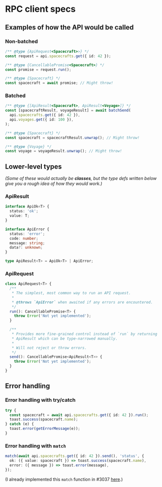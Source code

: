 # RPC client specs

## Examples of how the API would be called

### Non-batched

```ts
/** @type {ApiRequest<Spacecraft>>} */
const request = api.spacecrafts.get({ id: 42 });

/** @type {CancellablePromise<Spacecraft>} */
const promise = request.run();

/** @type {Spacecraft} */
const spacecraft = await promise; // Might throw!
```

### Batched

```ts
/** @type {[ApiResult<Spacecraft>, ApiResult<Voyage>]} */
const [spacecraftResult, voyageResult] = await batchSend(
  api.spacecrafts.get({ id: 42 }),
  api.voyages.get({ id: 100 }),
);

/** @type {Spacecraft} */
const spacecraft = spacecraftResult.unwrap(); // Might throw!

/** @type {Voyage} */
const voyage = voyageResult.unwrap(); // Might throw!
```

## Lower-level types

_(Some of these would actually be **classes**, but the type defs written below give you a rough idea of how they would work.)_

### ApiResult

```ts
interface ApiOk<T> {
  status: 'ok';
  value: T;
}

interface ApiError {
  status: 'error';
  code: number;
  message: string;
  data?: unknown;
}

type ApiResult<T> = ApiOk<T> | ApiError;
```

### ApiRequest

```ts
class ApiRequest<T> {
  /**
   * The simplest, most common way to run an API request.
   *
   * @throws `ApiError` when awaited if any errors are encountered.
   */
  run(): CancellablePromise<T> {
    throw Error('Not yet implemented');
  }

  /**
   * Provides more fine-grained control instead of `run` by returning
   * ApiResult which can be type-narrowed manually.
   *
   * Will not reject or throw errors.
   */
  send(): CancellablePromise<ApiResult<T>> {
    throw Error('Not yet implemented');
  }
}
```

## Error handling

### Error handling with try/catch

```ts
try {
  const spacecraft = await api.spacecrafts.get({ id: 42 }).run();
  toast.success(spacecraft.name);
} catch (e) {
  toast.error(getErrorMessage(e));
}
```

### Error handling with `match`

```ts
match(await api.spacecrafts.get({ id: 42 }).send(), 'status', {
  ok: ({ value: spacecraft }) => toast.success(spacecraft.name),
  error: ({ message }) => toast.error(message),
});
```

(I already implemented this `match` function in #3037 [here](https://github.com/mathesar-foundation/mathesar/blob/4f2a253cc8c83a1bd231ae2158b31fbb4c1c4097/mathesar_ui/src/utils/patternMatching.ts#L29).)
